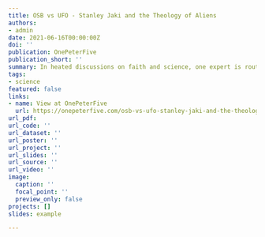 ```yaml
---
title: OSB vs UFO - Stanley Jaki and the Theology of Aliens
authors:
- admin
date: 2021-06-16T00:00:00Z
doi: ''
publication: OnePeterFive
publication_short: ''
summary: In heated discussions on faith and science, one expert is routinely overlooked: Stanley L. Jaki, OSB.
tags:
- science
featured: false
links:
- name: View at OnePeterFive
  url: https://onepeterfive.com/osb-vs-ufo-stanley-jaki-and-the-theology-of-aliens/
url_pdf: 
url_code: ''
url_dataset: ''
url_poster: ''
url_project: ''
url_slides: ''
url_source: ''
url_video: ''
image:
  caption: ''
  focal_point: ''
  preview_only: false
projects: []
slides: example

---
```

